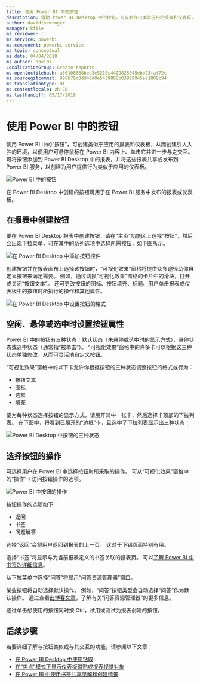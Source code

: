 ```yaml
---
title: 使用 Power BI 中的按钮
description: 借助 Power BI Desktop 中的按钮，可以制作出类似应用的报表和仪表板，并加深与用户的互动
author: davidiseminger
manager: kfile
ms.reviewer: ''
ms.service: powerbi
ms.component: powerbi-service
ms.topic: conceptual
ms.date: 04/04/2018
ms.author: davidi
LocalizationGroup: Create reports
ms.openlocfilehash: a56108668bea3e5210c4429825045ebb23faf72c
ms.sourcegitcommit: 998b79c0dd46d0e5439888b83999945ed1809c94
ms.translationtype: HT
ms.contentlocale: zh-CN
ms.lasthandoff: 05/17/2018
---
```

# <a name="using-buttons-in-power-bi"></a>使用 Power BI 中的按钮
使用 Power BI 中的“按钮”，可创建类似于应用的报表和仪表板，从而创建引人入胜的环境，以便用户可悬停鼠标在 Power BI 内容上、单击它并进一步与之交互。 可将按钮添加到 Power BI Desktop 中的报表，并将这些报表共享或发布到 Power BI 服务，以创建为用户提供行为类似于应用的仪表板。

![Power BI 中的按钮](media/desktop-buttons/desktop-buttons_01.png)

在 Power BI Desktop 中创建的按钮可用于在 Power BI 服务中发布的报表或仪表板。

## <a name="creating-buttons-in-reports"></a>在报表中创建按钮
要在 Power BI Desktop 报表中创建按钮，请在“主页”功能区上选择“按钮”，然后会出现下拉菜单，可在其中的系列选项中选择所需按钮，如下图所示。 

![在 Power BI Desktop 中添加按钮控件](media/desktop-buttons/desktop-buttons_02.png)

创建按钮并在报表画布上选择该按钮时，“可视化效果”窗格将提供众多途径助你自定义按钮来满足需要。 例如，通过切换“可视化效果”窗格的卡片中的滑块，打开或关闭“按钮文本”。 还可更改按钮的图标、按钮填充、标题、用户单击报表或仪表板中的按钮时所执行的操作和其他属性。

![在 Power BI Desktop 中设置按钮的格式](media/desktop-buttons/desktop-buttons_03.png)

## <a name="set-button-properties-when-idle-hovered-over-or-selected"></a>空闲、悬停或选中时设置按钮属性

Power BI 中的按钮有三种状态：默认状态（未悬停或选中时的显示方式）、悬停状态或选中状态（通常指“被单击”）。 “可视化效果”窗格中的许多卡可以根据这三种状态单独修改，从而可灵活地自定义按钮。

“可视化效果”窗格中的以下卡允许你根据按钮的三种状态调整按钮的格式或行为：

* 按钮文本
* 图标
* 边框
* 填充

要为每种状态选择按钮的显示方式，请展开其中一张卡，然后选择卡顶部的下拉列表。 在下图中，将看到已展开的“边框”卡，且选中了下拉列表显示出三种状态：

![Power BI Desktop 中按钮的三种状态](media/desktop-buttons/desktop-buttons_04.png)


## <a name="select-the-action-for-a-button"></a>选择按钮的操作

可选择用户在 Power BI 中选择按钮时所采取的操作。 可从“可视化效果”窗格中的“操作”卡访问按钮操作的选项。

![Power BI 中按钮的操作](media/desktop-buttons/desktop-buttons_05.png)

按钮操作的选项如下：

* 返回
* 书签
* 问题解答

选择“返回”会将用户返回到报表的上一页。 这对于下钻页面特别有用。

选择“书签”将显示与为当前报表定义的书签关联的报表页。 可以[了解 Power BI 中书签的详细信息](desktop-bookmarks.md)。 

从下拉菜单中选择“问答”将显示“问答资源管理器”窗口。 

某些按钮将自动选择默认操作。 例如，“问答”按钮类型会自动选择“问答”作为默认操作。 通过查看[此博客文章](https://powerbi.microsoft.com/blog/power-bi-desktop-april-2018-feature-summary/#Q&AExplorer)，了解有关“问答资源管理器”的更多信息。

通过单击想使用的按钮同时按 Ctrl，试用或测试为报表创建的按钮。 

## <a name="next-steps"></a>后续步骤
若要详细了解与按钮类似或与其交互的功能，请参阅以下文章：

* [在 Power BI Desktop 中使用钻取](desktop-drillthrough.md)
* [在“焦点”模式下显示仪表板磁贴或报表视觉对象](service-focus-mode.md)
* [在 Power BI 中使用书签共享见解和创建情景](desktop-bookmarks.md)

